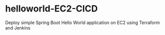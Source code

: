 # helloworld-EC2-CICD
Deploy simple Spring Boot Hello World application on EC2 using Terraform and Jenkins
